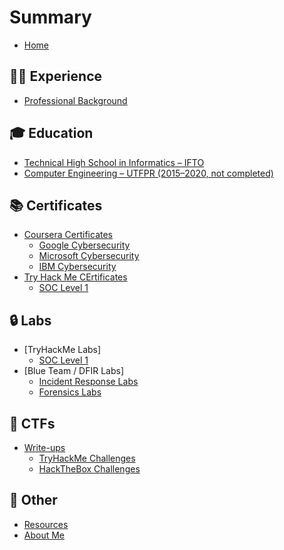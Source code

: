 # Summary

- [Home](README.md)

## 🧑‍💻 Experience
- [Professional Background](experience.md)

## 🎓 Education
- [Technical High School in Informatics – IFTO](education/ifto.md)
- [Computer Engineering – UTFPR (2015–2020, not completed)](education/utfpr.md)

## 📚 Certificates
- [Coursera Certificates](certificates/coursera/README.md)
  - [Google Cybersecurity](certificates/coursera/google.md)
  - [Microsoft Cybersecurity](certificates/coursera/microsoft.md)
  - [IBM Cybersecurity](certificates/coursera/ibm.md)
- [Try Hack Me CErtificates](certificates/thm/README.md)
  - [SOC Level 1](certificates/thm/soc-l1.md)


## 🔒 Labs
- [TryHackMe Labs]
  - [SOC Level 1](labs/thm/soc-l1.md)
- [Blue Team / DFIR Labs]
  - [Incident Response Labs](labs/blueteam/incident-response.md)
  - [Forensics Labs](labs/blueteam/forensics.md)

## 🎯 CTFs
- [Write-ups](ctfs/README.md)
  - [TryHackMe Challenges](ctfs/thm.md)
  - [HackTheBox Challenges](ctfs/htb.md)

## 📂 Other
- [Resources](resources.md)
- [About Me](about.md)
